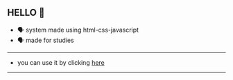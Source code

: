 ## HELLO 👤 
- 🗣 system made using html-css-javascript
- 🗣 made for studies
--------
- you can use it by clicking [here](https://allmach.github.io/mainrain.github.io)
- ----------
